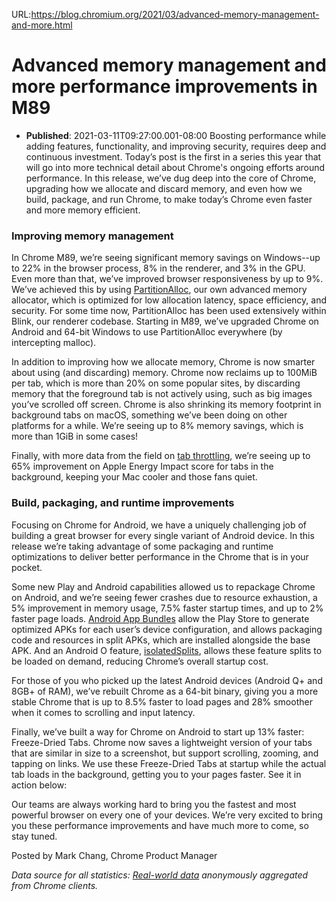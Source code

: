 URL:https://blog.chromium.org/2021/03/advanced-memory-management-and-more.html
# Advanced memory management and more performance improvements in M89
- **Published**: 2021-03-11T09:27:00.001-08:00
Boosting performance while adding features, functionality, and improving security, requires deep and continuous investment. Today’s post is the first in a series this year that will go into more technical detail about Chrome's ongoing efforts around performance. In this release, we’ve dug deep into the core of Chrome, upgrading how we allocate and discard memory, and even how we build, package, and run Chrome, to make today’s Chrome even faster and more memory efficient.

### Improving memory management

In Chrome M89, we’re seeing significant memory savings on Windows--up to 22% in the browser process, 8% in the renderer, and 3% in the GPU. Even more than that, we’ve improved browser responsiveness by up to 9%. We’ve achieved this by using [PartitionAlloc](https://chromium.googlesource.com/chromium/src/+/master/base/allocator/partition_allocator/PartitionAlloc.md), our own advanced memory allocator, which is optimized for low allocation latency, space efficiency, and security. For some time now, PartitionAlloc has been used extensively within Blink, our renderer codebase. Starting in M89, we’ve upgraded Chrome on Android and 64-bit Windows to use PartitionAlloc everywhere (by intercepting malloc).

In addition to improving how we allocate memory, Chrome is now smarter about using (and discarding) memory. Chrome now reclaims up to 100MiB per tab, which is more than 20% on some popular sites, by discarding memory that the foreground tab is not actively using, such as big images you’ve scrolled off screen. Chrome is also shrinking its memory footprint in background tabs on macOS, something we’ve been doing on other platforms for a while. We’re seeing up to 8% memory savings, which is more than 1GiB in some cases!

Finally, with more data from the field on [tab throttling](https://blog.chromium.org/2020/11/tab-throttling-and-more-performance.html), we’re seeing up to 65% improvement on Apple Energy Impact score for tabs in the background, keeping your Mac cooler and those fans quiet.

### Build, packaging, and runtime improvements

Focusing on Chrome for Android, we have a uniquely challenging job of building a great browser for every single variant of Android device. In this release we’re taking advantage of some packaging and runtime optimizations to deliver better performance in the Chrome that is in your pocket.

Some new Play and Android capabilities allowed us to repackage Chrome on Android, and we’re seeing fewer crashes due to resource exhaustion, a 5% improvement in memory usage, 7.5% faster startup times, and up to 2% faster page loads. [Android App Bundles](https://developer.android.com/guide/app-bundle) allow the Play Store to generate optimized APKs for each user’s device configuration, and allows packaging code and resources in split APKs, which are installed alongside the base APK. And an Android O feature, [isolatedSplits](https://developer.android.com/reference/android/R.attr#isolatedSplits), allows these feature splits to be loaded on demand, reducing Chrome’s overall startup cost.

For those of you who picked up the latest Android devices (Android Q+ and 8GB+ of RAM), we’ve rebuilt Chrome as a 64-bit binary, giving you a more stable Chrome that is up to 8.5% faster to load pages and 28% smoother when it comes to scrolling and input latency.

Finally, we’ve built a way for Chrome on Android to start up 13% faster: Freeze-Dried Tabs. Chrome now saves a lightweight version of your tabs that are similar in size to a screenshot, but support scrolling, zooming, and tapping on links. We use these Freeze-Dried Tabs at startup while the actual tab loads in the background, getting you to your pages faster. See it in action below:

  

Our teams are always working hard to bring you the fastest and most powerful browser on every one of your devices. We’re very excited to bring you these performance improvements and have much more to come, so stay tuned.

Posted by Mark Chang, Chrome Product Manager

*Data source for all statistics: [Real-world data](https://www.google.com/chrome/privacy/whitepaper.html#usagestats) anonymously aggregated from Chrome clients.*